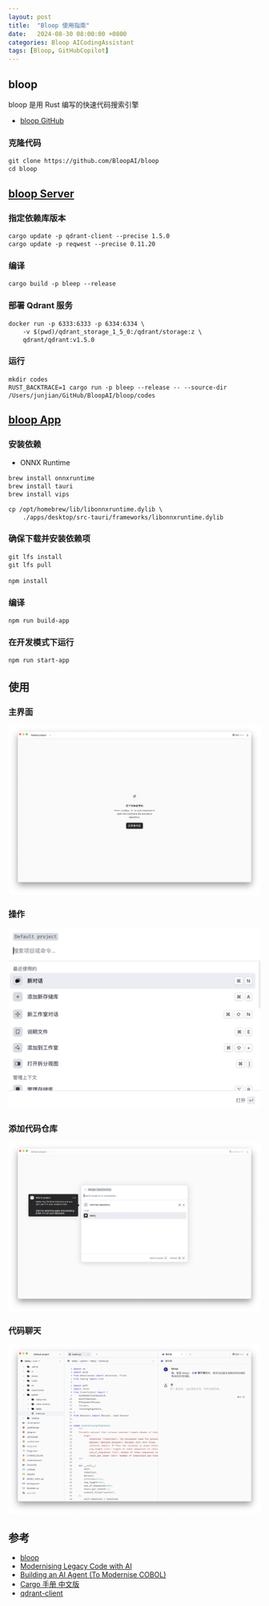 ```yaml
---
layout: post
title:  "Bloop 使用指南"
date:   2024-08-30 08:00:00 +0800
categories: Bloop AICodingAssistant
tags: [Bloop, GitHubCopilot]
---
```


## bloop
bloop 是用 Rust 编写的快速代码搜索引擎

- [bloop GitHub](https://github.com/BloopAI/bloop)

### 克隆代码
```shell
git clone https://github.com/BloopAI/bloop
cd bloop
```


## [bloop Server](https://github.com/BloopAI/bloop/blob/oss/server/README.md)
### 指定依赖库版本
```shell
cargo update -p qdrant-client --precise 1.5.0
cargo update -p reqwest --precise 0.11.20
```

### 编译
```shell
cargo build -p bleep --release
```

### 部署 Qdrant 服务
```shell
docker run -p 6333:6333 -p 6334:6334 \
    -v $(pwd)/qdrant_storage_1_5_0:/qdrant/storage:z \
    qdrant/qdrant:v1.5.0
```

### 运行
```shell
mkdir codes
RUST_BACKTRACE=1 cargo run -p bleep --release -- --source-dir /Users/junjian/GitHub/BloopAI/bloop/codes
```


## [bloop App](https://github.com/BloopAI/bloop/blob/oss/apps/desktop/README.md)
### 安装依赖
- ONNX Runtime
```shell
brew install onnxruntime
brew install tauri
brew install vips
```

```shell
cp /opt/homebrew/lib/libonnxruntime.dylib \
    ./apps/desktop/src-tauri/frameworks/libonnxruntime.dylib
```

### 确保下载并安装依赖项
```shell
git lfs install
git lfs pull

npm install
```

### 编译
```shell
npm run build-app
```

### 在开发模式下运行
```shell
npm run start-app
```


## 使用

### 主界面
![](/images/2024/Bloop/home.png)

### 操作
![](/images/2024/Bloop/actions.png)

### 添加代码仓库
![](/images/2024/Bloop/add-new-repository.png)

### 代码聊天
![](/images/2024/Bloop/conversation.png)


## 参考
- [bloop](https://bloop.ai)
- [Modernising Legacy Code with AI](https://bloop.ai/blog/modernising-legacy-code)
- [Building an AI Agent (To Modernise COBOL)](https://bloop.ai/blog/building-an-ai-agent)
- [Cargo 手册 中文版](https://rustwiki.org/zh-CN/cargo/)
- [qdrant-client](https://github.com/qdrant/qdrant-client)
